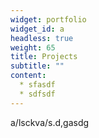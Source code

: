 ```yaml
---
widget: portfolio
widget_id: a
headless: true
weight: 65
title: Projects
subtitle: ""
content:
  * sfasdf
  * sdfsdf
---
```

a/lsckva/s.d,gasdg

